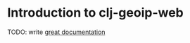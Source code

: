 # Introduction to clj-geoip-web

TODO: write [great documentation](http://jacobian.org/writing/what-to-write/)
